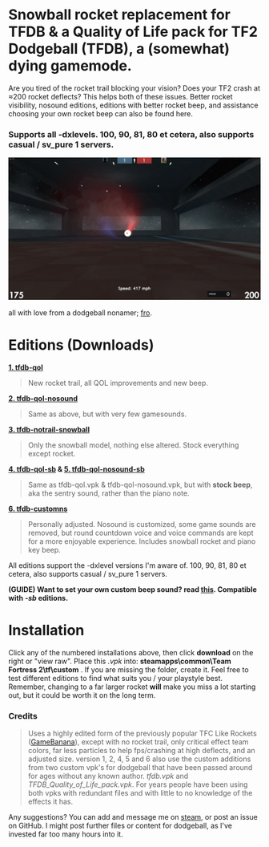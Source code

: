 # **Snowball rocket replacement for TFDB & a Quality of Life pack for TF2 Dodgeball (TFDB), a (somewhat) dying gamemode.**
Are you tired of the rocket trail blocking your vision? Does your TF2 crash at ≈200 rocket deflects? This helps both of these issues. Better rocket visibility, nosound editions, editions with better rocket beep, and assistance choosing your own rocket beep can also be found here.
### Supports all -dxlevels. 100, 90, 81, 80 et cetera, also supports casual / sv_pure 1 servers.
![example](https://raw.githubusercontent.com/flawfree/tfdbqol/main/db.PNG)

all with love from a dodgeball nonamer; [fro](https://steamcommunity.com/id/druginduced).

# Editions (Downloads)
**[1. tfdb-qol](tfdb-qol.vpk)**
>New rocket trail, all QOL improvements and new beep.

**[2. tfdb-qol-nosound](tfdb-qol-nosound.vpk)**
>Same as above, but with very few gamesounds.

**[3. tfdb-notrail-snowball](tfdb-notrail-snowball.vpk)**
>Only the snowball model, nothing else altered. Stock everything except rocket.

**[4. tfdb-qol-sb](tfdb-qol-sb.vpk) & [5. tfdb-qol-nosound-sb](tfdb-qol-nosound-sb.vpk)**
>Same as tfdb-qol.vpk & tfdb-qol-nosound.vpk, but with **stock beep**, aka the sentry sound, rather than the piano note.

**[6. tfdb-customns](tfdb-customns.vpk)**
>Personally adjusted. Nosound is customized, some game sounds are removed, but round countdown voice and voice commands are kept for a more enjoyable experience. Includes snowball rocket and piano key beep.

All editions support the -dxlevel versions I'm aware of. 100, 90, 81, 80 et cetera, also supports casual / sv_pure 1 servers.

**(GUIDE) Want to set your own custom beep sound? read **[this](custombeep.md)**. Compatible with *-sb* editions.**

# **Installation**
Click any of the numbered installations above, then click **download** on the right or "view raw". Place this *.vpk* into: **steamapps\common\Team Fortress 2\tf\custom** . If you are missing the folder, create it. Feel free to test different editions to find what suits you / your playstyle best. Remember, changing to a far larger rocket **will** make you miss a lot starting out, but it could be worth it on the long term. 

### **Credits**
>Uses a highly edited form of the previously popular TFC Like Rockets ([GameBanana](https://gamebanana.com/mods/12405)), except with no rocket trail, only critical effect team colors, far less particles to help fps/crashing at high deflects, and an adjusted size. version 1, 2, 4, 5 and 6 also use the custom additions from two custom vpk's for dodgeball that have been passed around for ages without any known author. *tfdb.vpk* and *TFDB_Quality_of_Life_pack.vpk*. For years people have been using both vpks with redundant files and with little to no knowledge of the effects it has.

Any suggestions? You can add and message me on [steam](https://steamcommunity.com/id/druginduced), or post an issue on GitHub. I might post further files or content for dodgeball, as I've invested far too many hours into it.
